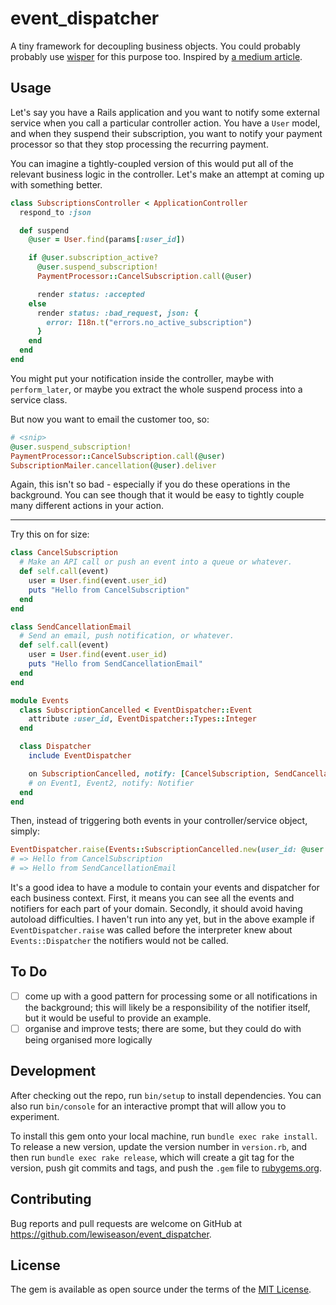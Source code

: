 # event_dispatcher

A tiny framework for decoupling business objects.
You could probably probably use [wisper] for this purpose too.
Inspired by [a medium article].

[wisper]: https://github.com/krisleech/wisper
[a medium article]: https://medium.com/@laertis.pappas/an-event-driven-approach-to-process-business-use-cases-in-ruby-201321214968

## Usage

Let's say you have a Rails application and you want to notify some external service when you call a particular controller action.
You have a `User` model, and when they suspend their subscription, you want to notify your payment processor so that they stop processing the recurring payment.

You can imagine a tightly-coupled version of this would put all of the relevant business logic in the controller.
Let's make an attempt at coming up with something better.

```ruby
class SubscriptionsController < ApplicationController
  respond_to :json

  def suspend
    @user = User.find(params[:user_id])

    if @user.subscription_active?
      @user.suspend_subscription!
      PaymentProcessor::CancelSubscription.call(@user)

      render status: :accepted
    else
      render status: :bad_request, json: {
        error: I18n.t("errors.no_active_subscription")
      }
    end
  end
end
```

You might put your notification inside the controller, maybe with `perform_later`, or maybe you extract the whole suspend process into a service class.

But now you want to email the customer too, so:

```ruby
# <snip>
@user.suspend_subscription!
PaymentProcessor::CancelSubscription.call(@user)
SubscriptionMailer.cancellation(@user).deliver
```

Again, this isn't so bad - especially if you do these operations in the background.
You can see though that it would be easy to tightly couple many different actions in your action.

---

Try this on for size:

```ruby
class CancelSubscription
  # Make an API call or push an event into a queue or whatever.
  def self.call(event)
    user = User.find(event.user_id)
    puts "Hello from CancelSubscription"
  end
end

class SendCancellationEmail
  # Send an email, push notification, or whatever.
  def self.call(event)
    user = User.find(event.user_id)
    puts "Hello from SendCancellationEmail"
  end
end

module Events
  class SubscriptionCancelled < EventDispatcher::Event
    attribute :user_id, EventDispatcher::Types::Integer
  end

  class Dispatcher
    include EventDispatcher

    on SubscriptionCancelled, notify: [CancelSubscription, SendCancellationEmail]
    # on Event1, Event2, notify: Notifier
  end
end
```

Then, instead of triggering both events in your controller/service object, simply:

```ruby
EventDispatcher.raise(Events::SubscriptionCancelled.new(user_id: @user.id))
# => Hello from CancelSubscription
# => Hello from SendCancellationEmail
```

It's a good idea to have a module to contain your events and dispatcher for each business context.
First, it means you can see all the events and notifiers for each part of your domain.
Secondly, it should avoid having autoload difficulties.
I haven't run into any yet, but in the above example if `EventDispatcher.raise` was called before the interpreter knew about `Events::Dispatcher` the notifiers would not be called.

## To Do

* [ ] come up with a good pattern for processing some or all notifications in the background; this will likely be a responsibility of the notifier itself, but it would be useful to provide an example.
* [ ] organise and improve tests; there are some, but they could do with being organised more logically

## Development

After checking out the repo, run `bin/setup` to install dependencies. You can also run `bin/console` for an interactive prompt that will allow you to experiment.

To install this gem onto your local machine, run `bundle exec rake install`. To release a new version, update the version number in `version.rb`, and then run `bundle exec rake release`, which will create a git tag for the version, push git commits and tags, and push the `.gem` file to [rubygems.org](https://rubygems.org).

## Contributing

Bug reports and pull requests are welcome on GitHub at https://github.com/lewiseason/event_dispatcher.

## License

The gem is available as open source under the terms of the [MIT License](https://opensource.org/licenses/MIT).
